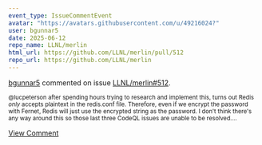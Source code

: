 ```yaml
---
event_type: IssueCommentEvent
avatar: "https://avatars.githubusercontent.com/u/49216024?"
user: bgunnar5
date: 2025-06-12
repo_name: LLNL/merlin
html_url: https://github.com/LLNL/merlin/pull/512
repo_url: https://github.com/LLNL/merlin
---
```


<a href='https://github.com/bgunnar5' target='_blank'>bgunnar5</a> commented on issue <a href='https://github.com/LLNL/merlin/pull/512' target='_blank'>LLNL/merlin#512</a>.

<small>@lucpeterson after spending hours trying to research and implement this, turns out Redis _only_ accepts plaintext in the redis.conf file. Therefore, even if we encrypt the password with Fernet, Redis will just use the encrypted string as the password. I don't think there's any way around this so those last three CodeQL issues are unable to be resolved....</small>

<a href='https://github.com/LLNL/merlin/pull/512' target='_blank'>View Comment</a>